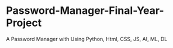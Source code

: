 # Password-Manager-Final-Year-Project
A Password Manager with Using Python, Html, CSS, JS, AI, ML, DL
